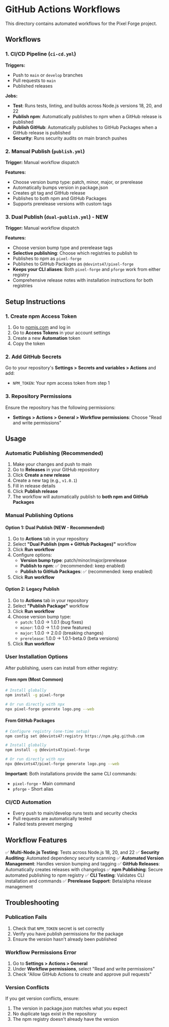 # GitHub Actions Workflows

This directory contains automated workflows for the Pixel Forge project.

## Workflows

### 1. CI/CD Pipeline (`ci-cd.yml`)

**Triggers:**
- Push to `main` or `develop` branches
- Pull requests to `main`
- Published releases

**Jobs:**
- **Test**: Runs tests, linting, and builds across Node.js versions 18, 20, and 22
- **Publish npm**: Automatically publishes to npm when a GitHub release is published
- **Publish GitHub**: Automatically publishes to GitHub Packages when a GitHub release is published
- **Security**: Runs security audits on main branch pushes

### 2. Manual Publish (`publish.yml`)

**Trigger:** Manual workflow dispatch

**Features:**
- Choose version bump type: patch, minor, major, or prerelease
- Automatically bumps version in package.json
- Creates git tag and GitHub release
- Publishes to both npm and GitHub Packages
- Supports prerelease versions with custom tags

### 3. Dual Publish (`dual-publish.yml`) - **NEW**

**Trigger:** Manual workflow dispatch

**Features:**
- Choose version bump type and prerelease tags
- **Selective publishing**: Choose which registries to publish to
- Publishes to npm as `pixel-forge`
- Publishes to GitHub Packages as `@devints47/pixel-forge`
- **Keeps your CLI aliases**: Both `pixel-forge` and `pforge` work from either registry
- Comprehensive release notes with installation instructions for both registries

## Setup Instructions

### 1. Create npm Access Token

1. Go to [npmjs.com](https://www.npmjs.com) and log in
2. Go to **Access Tokens** in your account settings
3. Create a new **Automation** token
4. Copy the token

### 2. Add GitHub Secrets

Go to your repository's **Settings > Secrets and variables > Actions** and add:

- `NPM_TOKEN`: Your npm access token from step 1

### 3. Repository Permissions

Ensure the repository has the following permissions:
- **Settings > Actions > General > Workflow permissions**: Choose "Read and write permissions"

## Usage

### Automatic Publishing (Recommended)

1. Make your changes and push to main
2. Go to **Releases** in your GitHub repository
3. Click **Create a new release**
4. Create a new tag (e.g., `v1.0.1`)
5. Fill in release details
6. Click **Publish release**
7. The workflow will automatically publish to **both npm and GitHub Packages**

### Manual Publishing Options

#### Option 1: Dual Publish (NEW - Recommended)
1. Go to **Actions** tab in your repository
2. Select **"Dual Publish (npm + GitHub Packages)"** workflow
3. Click **Run workflow**
4. Configure options:
   - **Version bump type**: patch/minor/major/prerelease
   - **Publish to npm**: ✅ (recommended: keep enabled)
   - **Publish to GitHub Packages**: ✅ (recommended: keep enabled)
5. Click **Run workflow**

#### Option 2: Legacy Publish 
1. Go to **Actions** tab in your repository
2. Select **"Publish Package"** workflow
3. Click **Run workflow**
4. Choose version bump type:
   - `patch`: 1.0.0 → 1.0.1 (bug fixes)
   - `minor`: 1.0.0 → 1.1.0 (new features)
   - `major`: 1.0.0 → 2.0.0 (breaking changes)
   - `prerelease`: 1.0.0 → 1.0.1-beta.0 (beta versions)
5. Click **Run workflow**

### User Installation Options

After publishing, users can install from either registry:

#### From npm (Most Common)
```bash
# Install globally
npm install -g pixel-forge

# Or run directly with npx
npx pixel-forge generate logo.png --web
```

#### From GitHub Packages
```bash
# Configure registry (one-time setup)
npm config set @devints47:registry https://npm.pkg.github.com

# Install globally
npm install -g @devints47/pixel-forge

# Or run directly with npx
npx @devints47/pixel-forge generate logo.png --web
```

**Important**: Both installations provide the same CLI commands:
- `pixel-forge` - Main command
- `pforge` - Short alias

### CI/CD Automation

- Every push to main/develop runs tests and security checks
- Pull requests are automatically tested
- Failed tests prevent merging

## Workflow Features

✅ **Multi-Node.js Testing**: Tests across Node.js 18, 20, and 22
✅ **Security Auditing**: Automated dependency security scanning
✅ **Automated Version Management**: Handles version bumping and tagging
✅ **GitHub Releases**: Automatically creates releases with changelogs
✅ **npm Publishing**: Secure automated publishing to npm registry
✅ **CLI Testing**: Validates CLI installation and commands
✅ **Prerelease Support**: Beta/alpha release management

## Troubleshooting

### Publication Fails

1. Check that `NPM_TOKEN` secret is set correctly
2. Verify you have publish permissions for the package
3. Ensure the version hasn't already been published

### Workflow Permissions Error

1. Go to **Settings > Actions > General**
2. Under **Workflow permissions**, select "Read and write permissions"
3. Check "Allow GitHub Actions to create and approve pull requests"

### Version Conflicts

If you get version conflicts, ensure:
1. The version in package.json matches what you expect
2. No duplicate tags exist in the repository
3. The npm registry doesn't already have the version 